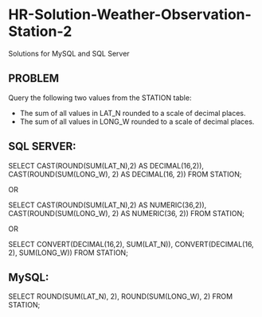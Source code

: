 # HR-Solution-Weather-Observation-Station-2
Solutions for MySQL and SQL Server

## PROBLEM
Query the following two values from the STATION table:

- The sum of all values in LAT_N rounded to a scale of 
decimal places.
- The sum of all values in LONG_W rounded to a scale of
decimal places.

## SQL SERVER:
SELECT CAST(ROUND(SUM(LAT_N),2) AS DECIMAL(16,2)), CAST(ROUND(SUM(LONG_W), 2) AS DECIMAL(16, 2))
FROM STATION;

OR

SELECT CAST(ROUND(SUM(LAT_N),2) AS NUMERIC(36,2)), CAST(ROUND(SUM(LONG_W), 2) AS NUMERIC(36, 2))
FROM STATION;

OR

SELECT CONVERT(DECIMAL(16,2), SUM(LAT_N)), CONVERT(DECIMAL(16, 2), SUM(LONG_W))
FROM STATION;

## MySQL:
SELECT ROUND(SUM(LAT_N), 2), ROUND(SUM(LONG_W), 2) 
FROM STATION;


